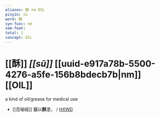 ```yaml
---
aliases: 酥 nm OIL
pinyin: sū
word: 酥
syn-func: nm
sem-feat: 
total: 1
concept: OIL 
---
```

# [[酥]] *[[sū]]*  [[uuid-e917a78b-5500-4276-a5fe-156b8bdecb7b|nm]] [[OIL]]
a kind of oil/grease for medical use
 - [[百喻經]] 醫以**酥**塗， / [HXWD](https://hxwd.org/textview.html?location=KR6b0066_T_003-0550c.29)